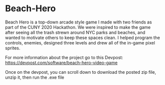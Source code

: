 # Beach-Hero
Beach Hero is a top-down arcade style game I made with two friends as part of the CUNY 2020 Hackathon. We were inspired to make the game after seeing all the trash strewn around NYC parks and beaches, and wanted to motivate others to keep these spaces clean. I helped program the controls, enemies, designed three levels and drew all of the in-game pixel sprites.

For more information about the project go to this Devpost:
https://devpost.com/software/beach-hero-video-game 

Once on the devpost, you can scroll down to download  the posted zip file, unzip it, then run the .exe file
